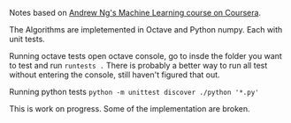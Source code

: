 Notes based on [Andrew Ng's Machine Learning course on Coursera](https://www.coursera.org/learn/machine-learning/).

The Algorithms are impletemented in Octave and Python numpy.
Each with unit tests.

Running octave tests
open octave console, go to insde the folder you want to test and run `runtests .`
There is probably a better way to run all test without entering the console, still haven't figured that out.

Running python tests
`python -m unittest discover ./python '*.py'`

This is work on progress. Some of the implementation are broken.